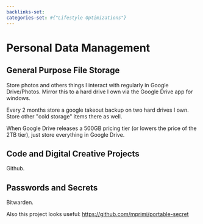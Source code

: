 ```yaml
---
backlinks-set: 
categories-set: #{"Lifestyle Optimizations"}
---
```

# Personal Data Management

## General Purpose File Storage

Store photos and others things I interact with regularly in Google Drive/Photos.
Mirror this to a hard drive I own via the Google Drive app for windows.

Every 2 months store a google takeout backup on two hard drives I own.
Store other "cold storage" items there as well.

When Google Drive releases a 500GB pricing tier (or lowers the price of the 2TB
tier), just store everything in Google Drive.

## Code and Digital Creative Projects

Github.

## Passwords and Secrets

Bitwarden.

Also this project looks useful: https://github.com/mprimi/portable-secret